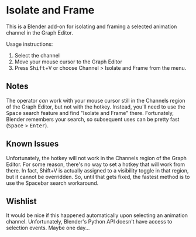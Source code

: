 # Isolate and Frame

This is a Blender add-on for isolating and framing a selected animation channel in the Graph Editor.

Usage instructions:

  1. Select the channel
  2. Move your mouse cursor to the Graph Editor
  3. Press <kbd>Shift</kbd>+<kbd>V</kbd> or choose Channel > Isolate and Frame from the menu.

## Notes

The operator *can* work with your mouse cursor still in the Channels region of the Graph Editor, but not with the hotkey. Instead, you'll need to use the <kbd>Space</kbd> search feature and find "Isolate and Frame" there. Fortunately, Blender remembers your search, so subsequent uses can be pretty fast (<kbd>Space</kbd> > <kbd>Enter</kbd>).

## Known Issues

Unfortunately, the hotkey will not work in the Channels region of the Graph Editor. For some reason, there's no way to set a hotkey that will work from there. In fact, Shift+V is actually assigned to a visibility toggle in that region, but it cannot be overridden. So, until that gets fixed, the fastest method is to use the Spacebar search workaround.

## Wishlist

It would be nice if this happened automatically upon selecting an animation channel. Unfortunately, Blender's Python API doesn't have access to selection events. Maybe one day...
